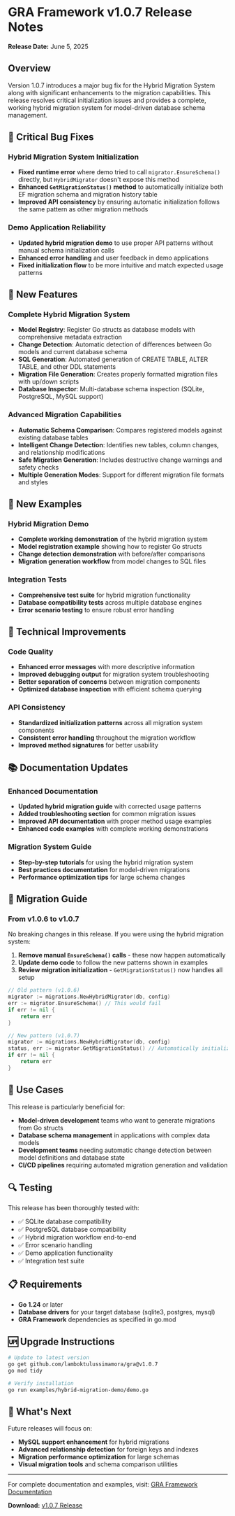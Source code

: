 # GRA Framework v1.0.7 Release Notes

**Release Date:** June 5, 2025

## Overview

Version 1.0.7 introduces a major bug fix for the Hybrid Migration System along with significant enhancements to the migration capabilities. This release resolves critical initialization issues and provides a complete, working hybrid migration system for model-driven database schema management.

## 🐛 Critical Bug Fixes

### Hybrid Migration System Initialization
- **Fixed runtime error** where demo tried to call `migrator.EnsureSchema()` directly, but `HybridMigrator` doesn't expose this method
- **Enhanced `GetMigrationStatus()` method** to automatically initialize both EF migration schema and migration history table
- **Improved API consistency** by ensuring automatic initialization follows the same pattern as other migration methods

### Demo Application Reliability
- **Updated hybrid migration demo** to use proper API patterns without manual schema initialization calls
- **Enhanced error handling** and user feedback in demo applications
- **Fixed initialization flow** to be more intuitive and match expected usage patterns

## 🚀 New Features

### Complete Hybrid Migration System
- **Model Registry**: Register Go structs as database models with comprehensive metadata extraction
- **Change Detection**: Automatic detection of differences between Go models and current database schema
- **SQL Generation**: Automated generation of CREATE TABLE, ALTER TABLE, and other DDL statements
- **Migration File Generation**: Creates properly formatted migration files with up/down scripts
- **Database Inspector**: Multi-database schema inspection (SQLite, PostgreSQL, MySQL support)

### Advanced Migration Capabilities
- **Automatic Schema Comparison**: Compares registered models against existing database tables
- **Intelligent Change Detection**: Identifies new tables, column changes, and relationship modifications
- **Safe Migration Generation**: Includes destructive change warnings and safety checks
- **Multiple Generation Modes**: Support for different migration file formats and styles

## 📁 New Examples

### Hybrid Migration Demo
- **Complete working demonstration** of the hybrid migration system
- **Model registration example** showing how to register Go structs
- **Change detection demonstration** with before/after comparisons
- **Migration generation workflow** from model changes to SQL files

### Integration Tests
- **Comprehensive test suite** for hybrid migration functionality
- **Database compatibility tests** across multiple database engines
- **Error scenario testing** to ensure robust error handling

## 🔧 Technical Improvements

### Code Quality
- **Enhanced error messages** with more descriptive information
- **Improved debugging output** for migration system troubleshooting
- **Better separation of concerns** between migration components
- **Optimized database inspection** with efficient schema querying

### API Consistency
- **Standardized initialization patterns** across all migration system components
- **Consistent error handling** throughout the migration workflow
- **Improved method signatures** for better usability

## 📚 Documentation Updates

### Enhanced Documentation
- **Updated hybrid migration guide** with corrected usage patterns
- **Added troubleshooting section** for common migration issues
- **Improved API documentation** with proper method usage examples
- **Enhanced code examples** with complete working demonstrations

### Migration System Guide
- **Step-by-step tutorials** for using the hybrid migration system
- **Best practices documentation** for model-driven migrations
- **Performance optimization tips** for large schema changes

## 🔄 Migration Guide

### From v1.0.6 to v1.0.7

No breaking changes in this release. If you were using the hybrid migration system:

1. **Remove manual `EnsureSchema()` calls** - these now happen automatically
2. **Update demo code** to follow the new patterns shown in examples
3. **Review migration initialization** - `GetMigrationStatus()` now handles all setup

```go
// Old pattern (v1.0.6)
migrator := migrations.NewHybridMigrator(db, config)
err := migrator.EnsureSchema() // This would fail
if err != nil {
    return err
}

// New pattern (v1.0.7)
migrator := migrations.NewHybridMigrator(db, config)
status, err := migrator.GetMigrationStatus() // Automatically initializes
if err != nil {
    return err
}
```

## 🎯 Use Cases

This release is particularly beneficial for:

- **Model-driven development** teams who want to generate migrations from Go structs
- **Database schema management** in applications with complex data models
- **Development teams** needing automatic change detection between model definitions and database state
- **CI/CD pipelines** requiring automated migration generation and validation

## 🔍 Testing

This release has been thoroughly tested with:
- ✅ SQLite database compatibility
- ✅ PostgreSQL database compatibility  
- ✅ Hybrid migration workflow end-to-end
- ✅ Error scenario handling
- ✅ Demo application functionality
- ✅ Integration test suite

## 📋 Requirements

- **Go 1.24** or later
- **Database drivers** for your target database (sqlite3, postgres, mysql)
- **GRA Framework** dependencies as specified in go.mod

## 🆙 Upgrade Instructions

```bash
# Update to latest version
go get github.com/lamboktulussimamora/gra@v1.0.7
go mod tidy

# Verify installation
go run examples/hybrid-migration-demo/demo.go
```

## 🎉 What's Next

Future releases will focus on:
- **MySQL support enhancement** for hybrid migrations
- **Advanced relationship detection** for foreign keys and indexes
- **Migration performance optimization** for large schemas
- **Visual migration tools** and schema comparison utilities

---

For complete documentation and examples, visit: [GRA Framework Documentation](https://lamboktulussimamora.github.io/gra/)

**Download:** [v1.0.7 Release](https://github.com/lamboktulussimamora/gra/releases/tag/v1.0.7)
